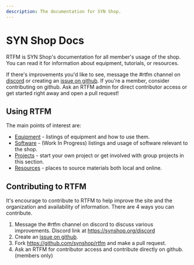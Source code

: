 ```yaml
--- 
description: The documentation for SYN Shop.
---
```


# SYN Shop Docs

RTFM is SYN Shop's documentation for all member's usage of the shop.
You can read it for information about equipment, tutorials, or resources.

If there's improvements you'd like to see, message the #rtfm channel on [discord](https://synshop.org/discord) or creating an [issue on github](https://github.com/synshop/rtfm/issues/new).
If you're a member, consider contributing on github.
Ask an RTFM admin for direct contributor access or get started right away and open a pull request!

## Using RTFM

The main points of interest are:

* [Equipment](Equipment) - listings of equipment and how to use them.
* [Software](Software) - (Work In Progress) listings and usage of software relevant to the shop.
* [Projects](Projects) - start your own project or get involved with group projects in this section.
* [Resources](Resources) - places to source materials both local and online.

## Contributing to RTFM

It's encourage to contribute to RTFM to help improve the site and the organization and availability of information.
There are 4 ways you can contribute.

1. Message the #rtfm channel on discord to discuss various improvements. Discord link at https://synshop.org/discord
2. Create an [issue on github](https://github.com/synshop/rtfm/issues/new).
3. Fork https://github.com/synshop/rtfm and make a pull request.
4. Ask an RTFM for contributor access and contribute directly on github. (members only)
